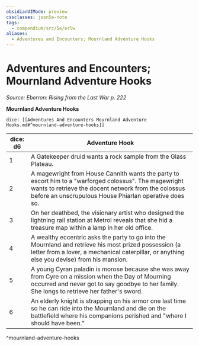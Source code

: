 ```yaml
---
obsidianUIMode: preview
cssclasses: json5e-note
tags:
  - compendium/src/5e/erlw
aliases:
  - Adventures and Encounters; Mournland Adventure Hooks
---
```

# Adventures and Encounters; Mournland Adventure Hooks
*Source: Eberron: Rising from the Last War p. 222* 

**Mournland Adventure Hooks**

`dice: [[Adventures And Encounters Mournland Adventure Hooks.md#^mournland-adventure-hooks]]`

| dice: d6 | Adventure Hook |
|----------|----------------|
| 1 | A Gatekeeper druid wants a rock sample from the Glass Plateau. |
| 2 | A magewright from House Cannith wants the party to escort him to a "warforged colossus". The magewright wants to retrieve the docent network from the colossus before an unscrupulous House Phiarlan operative does so. |
| 3 | On her deathbed, the visionary artist who designed the lightning rail station at Metrol reveals that she hid a treasure map within a lamp in her old office. |
| 4 | A wealthy eccentric asks the party to go into the Mournland and retrieve his most prized possession (a letter from a lover, a mechanical caterpillar, or anything else you devise) from his mansion. |
| 5 | A young Cyran paladin is morose because she was away from Cyre on a mission when the Day of Mourning occurred and never got to say goodbye to her family. She longs to retrieve her father's sword. |
| 6 | An elderly knight is strapping on his armor one last time so he can ride into the Mournland and die on the battlefield where his companions perished and "where I should have been." |
^mournland-adventure-hooks

